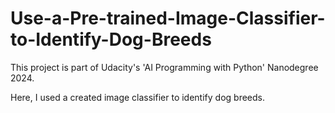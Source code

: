 # Use-a-Pre-trained-Image-Classifier-to-Identify-Dog-Breeds

This project is part of Udacity's 'AI Programming with Python' Nanodegree 2024.

Here, I used a created image classifier to identify dog breeds.
